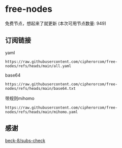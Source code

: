 # free-nodes
免费节点，想起来了就更新 (本次可用节点数量: 949)

## 订阅链接
yaml
```text
https://raw.githubusercontent.com/cipherorcom/free-nodes/refs/heads/main/all.yaml
```
base64
```text
https://raw.githubusercontent.com/cipherorcom/free-nodes/refs/heads/main/base64.txt
```
带规则mihomo
```text
https://raw.githubusercontent.com/cipherorcom/free-nodes/refs/heads/main/mihomo.yaml
```
感谢
----
[beck-8/subs-check](https://github.com/beck-8/subs-check)
